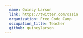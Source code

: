 ```yaml
---
  name: Quincy Larson
  link: https://twitter.com/ossia
  organization: Free Code Camp
  occupation_title: Teacher
  github: quincylarson
---
```

